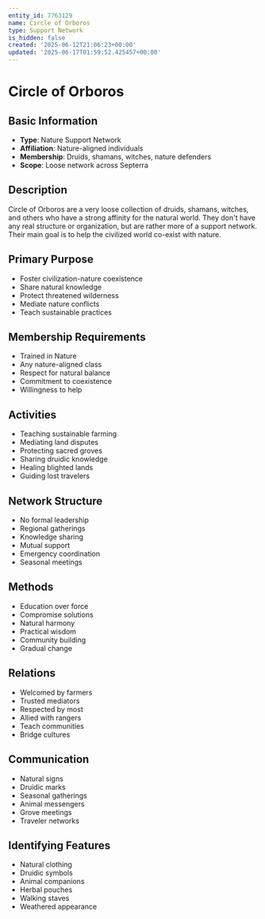 ```yaml
---
entity_id: 7763129
name: Circle of Orboros
type: Support Network
is_hidden: false
created: '2025-06-12T21:06:23+00:00'
updated: '2025-06-17T01:59:52.425457+00:00'
---
```


# Circle of Orboros

## Basic Information

- **Type**: Nature Support Network
- **Affiliation**: Nature-aligned individuals
- **Membership**: Druids, shamans, witches, nature defenders
- **Scope**: Loose network across Septerra

## Description

Circle of Orboros are a very loose collection of druids, shamans, witches, and others who have a strong affinity for the natural world. They don't have any real structure or organization, but are rather more of a support network. Their main goal is to help the civilized world co-exist with nature.

## Primary Purpose

- Foster civilization-nature coexistence
- Share natural knowledge
- Protect threatened wilderness
- Mediate nature conflicts
- Teach sustainable practices

## Membership Requirements

- Trained in Nature
- Any nature-aligned class
- Respect for natural balance
- Commitment to coexistence
- Willingness to help

## Activities

- Teaching sustainable farming
- Mediating land disputes
- Protecting sacred groves
- Sharing druidic knowledge
- Healing blighted lands
- Guiding lost travelers

## Network Structure

- No formal leadership
- Regional gatherings
- Knowledge sharing
- Mutual support
- Emergency coordination
- Seasonal meetings

## Methods

- Education over force
- Compromise solutions
- Natural harmony
- Practical wisdom
- Community building
- Gradual change

## Relations

- Welcomed by farmers
- Trusted mediators
- Respected by most
- Allied with rangers
- Teach communities
- Bridge cultures

## Communication

- Natural signs
- Druidic marks
- Seasonal gatherings
- Animal messengers
- Grove meetings
- Traveler networks

## Identifying Features

- Natural clothing
- Druidic symbols
- Animal companions
- Herbal pouches
- Walking staves
- Weathered appearance